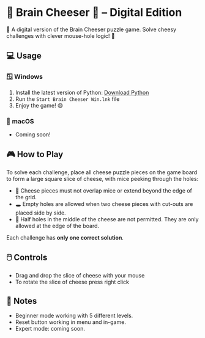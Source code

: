 # 🧠 Brain Cheeser 🧀 – Digital Edition

🧀 A digital version of the Brain Cheeser puzzle game. Solve cheesy challenges with clever mouse-hole logic! 🧀

## 💻 Usage

### 🪟 Windows

1. Install the latest version of Python: [Download Python](https://www.python.org/downloads/)
2. Run the `Start Brain Cheeser Win.lnk` file
3. Enjoy the game! 😄

### 🍎 macOS

- Coming soon!

## 🎮 How to Play

To solve each challenge, place all cheese puzzle pieces on the game board to form a large square slice of cheese, with mice peeking through the holes:

- 🧩 Cheese pieces must not overlap mice or extend beyond the edge of the grid.
- 🕳️ Empty holes are allowed when two cheese pieces with cut-outs are placed side by side.
- 🚫 Half holes in the middle of the cheese are not permitted. They are only allowed at the edge of the board.

Each challenge has **only one correct solution**.

## 🖱️ Controls
- Drag and drop the slice of cheese with your mouse
- To rotate the slice of cheese press right click

## 📌 Notes
- Beginner mode working with 5 different levels.
- Reset button working in menu and in-game.
- Expert mode: coming soon.

